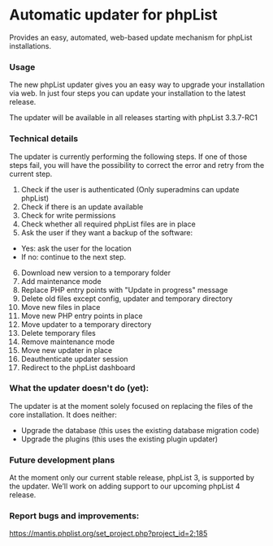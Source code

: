 # Automatic updater for phpList

Provides an easy, automated, web-based update mechanism for phpList installations.

### Usage

The new phpList updater gives you an easy way to upgrade your installation via web. In just four steps you can update your installation to the latest release. 

The updater will be available in all releases starting with phpList 3.3.7-RC1 

### Technical details

The updater is currently performing the following steps. If one of those steps fail, you will have the possibility to correct the error and retry from the current step.

1. Check if the user is authenticated (Only superadmins can update phpList)
2. Check if there is an update available
3. Check for write permissions
4. Check whether all required phpList files are in place
5. Ask the user if they want a backup of the software:
 - Yes: ask the user for the location
 - If no: continue to the next step.
  
6. Download new version to a temporary folder
7. Add maintenance mode
8. Replace PHP entry points with "Update in progress" message
9. Delete old files except config, updater and temporary directory
10. Move new files in place
11. Move new PHP entry points in place
12. Move updater to a temporary directory
13. Delete temporary files
14. Remove maintenance mode
15. Move new updater in place
16. Deauthenticate updater session
17. Redirect to the phpList dashboard

### What the updater doesn't do (yet):

The updater is at the moment solely focused on replacing the files of the core installation. It does neither:

- Upgrade the database (this uses the existing database migration code)
- Upgrade the plugins (this uses the existing plugin updater)


### Future development plans

At the moment only our current stable release, phpList 3, is supported by the updater. We’ll work on adding support to our upcoming phpList 4 release.

### Report bugs and improvements: 
https://mantis.phplist.org/set_project.php?project_id=2;185

